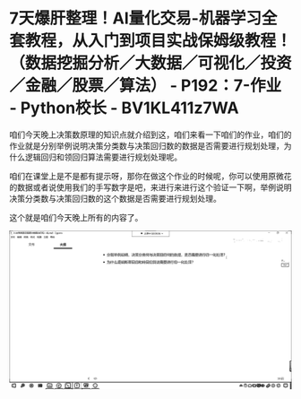 # 7天爆肝整理！AI量化交易-机器学习全套教程，从入门到项目实战保姆级教程！（数据挖掘分析／大数据／可视化／投资／金融／股票／算法） - P192：7-作业 - Python校长 - BV1KL411z7WA

咱们今天晚上决策数原理的知识点就介绍到这，咱们来看一下咱们的作业，咱们的作业就是分别举例说明决策分类数与决策回归数的数据是否需要进行规划处理，为什么逻辑回归和领回归算法需要进行规划处理呢。

咱们在课堂上是不是都有提示呀，那你在做这个作业的时候呢，你可以使用原微花的数据或者说使用我们的手写数字是吧，来进行来进行这个验证一下啊，举例说明决策分类数与决策回归数的这个数据是否需要进行规划处理。

这个就是咱们今天晚上所有的内容了。

![](img/ccfba6b9522d3a1921319217e1b688e1_1.png)